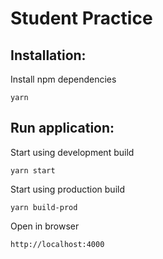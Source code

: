 # Student Practice
## Installation:
Install npm dependencies
```
yarn
```

## Run application:
Start using development build
```
yarn start
```
Start using production build
```
yarn build-prod
```
Open in browser
```
http://localhost:4000
```